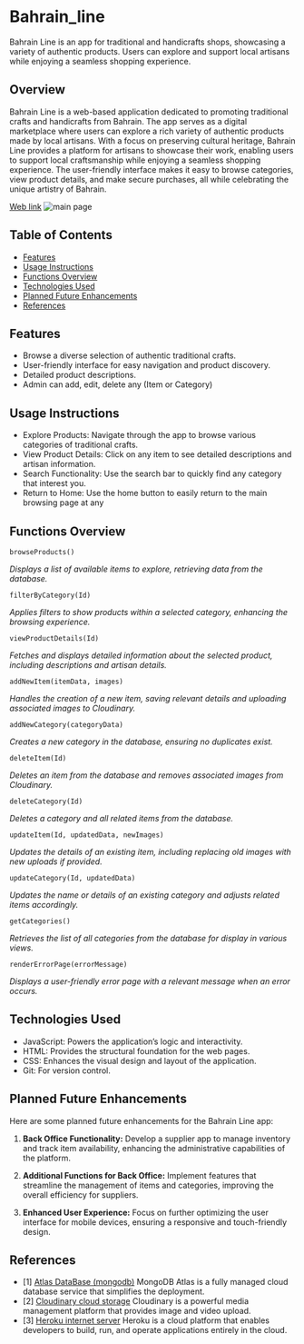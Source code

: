 # Bahrain_line
Bahrain Line is an app for traditional and handicrafts shops, showcasing a variety of authentic products. Users can explore and support local artisans while enjoying a seamless shopping experience.

## Overview
Bahrain Line is a web-based application dedicated to promoting traditional crafts and handicrafts from Bahrain. The app serves as a digital marketplace where users can explore a rich variety of authentic products made by local artisans. With a focus on preserving cultural heritage, Bahrain Line provides a platform for artisans to showcase their work, enabling users to support local craftsmanship while enjoying a seamless shopping experience. The user-friendly interface makes it easy to browse categories, view product details, and make secure purchases, all while celebrating the unique artistry of Bahrain.

[Web link]()
![main page]()

## Table of Contents
- [Features](#features)
- [Usage Instructions](#usage-instructions)
- [Functions Overview](#functions-overview)
- [Technologies Used](#technologies-used)
- [Planned Future Enhancements](#planned-future-enhancements)
- [References](#references)

## Features
- Browse a diverse selection of authentic traditional crafts.
- User-friendly interface for easy navigation and product discovery.
- Detailed product descriptions.
- Admin can add, edit, delete any (Item or Category)

## Usage Instructions
- Explore Products: Navigate through the app to browse various categories of traditional crafts.
- View Product Details: Click on any item to see detailed descriptions and artisan information.
- Search Functionality: Use the search bar to quickly find any category that interest you.
- Return to Home: Use the home button to easily return to the main browsing page at any 

## Functions Overview

`browseProducts()`

*Displays a list of available items to explore, retrieving data from the database.*

`filterByCategory(Id)`

*Applies filters to show products within a selected category, enhancing the browsing experience.*

`viewProductDetails(Id)`

*Fetches and displays detailed information about the selected product, including descriptions and artisan details.*

`addNewItem(itemData, images)`

*Handles the creation of a new item, saving relevant details and uploading associated images to Cloudinary.*

`addNewCategory(categoryData)`

*Creates a new category in the database, ensuring no duplicates exist.*

`deleteItem(Id)`

*Deletes an item from the database and removes associated images from Cloudinary.*

`deleteCategory(Id)`

*Deletes a category and all related items from the database.*

`updateItem(Id, updatedData, newImages)`

*Updates the details of an existing item, including replacing old images with new uploads if provided.*

`updateCategory(Id, updatedData)`

*Updates the name or details of an existing category and adjusts related items accordingly.*

`getCategories()`

*Retrieves the list of all categories from the database for display in various views.*

`renderErrorPage(errorMessage)`

*Displays a user-friendly error page with a relevant message when an error occurs.*

## Technologies Used
- JavaScript: Powers the application’s logic and interactivity.
- HTML: Provides the structural foundation for the web pages.
- CSS: Enhances the visual design and layout of the application.
- Git: For version control.

## Planned Future Enhancements
Here are some planned future enhancements for the Bahrain Line app:

1. **Back Office Functionality:**
Develop a supplier app to manage inventory and track item availability, enhancing the administrative capabilities of the platform.

2. **Additional Functions for Back Office:**
Implement features that streamline the management of items and categories, improving the overall efficiency for suppliers.

3. **Enhanced User Experience:**
Focus on further optimizing the user interface for mobile devices, ensuring a responsive and touch-friendly design.

## References
- [1] [Atlas DataBase (mongodb)](https://www.mongodb.com/products/platform/atlas-database) MongoDB Atlas is a fully managed cloud database service that simplifies the deployment.
- [2] [Cloudinary cloud storage](https://cloudinary.com/) Cloudinary is a powerful media management platform that provides image and video upload.
- [3] [Heroku internet server](https://dashboard.heroku.com/) Heroku is a cloud platform that enables developers to build, run, and operate applications entirely in the cloud.